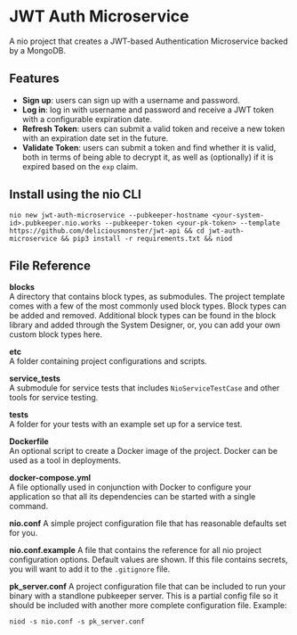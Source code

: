 # JWT Auth Microservice

A nio project that creates a JWT-based Authentication Microservice backed by a MongoDB.

## Features

- **Sign up**: users can sign up with a username and password.
- **Log in**: log in with username and password and receive a JWT token with a configurable expiration date.
- **Refresh Token**: users can submit a valid token and receive a new token with an expiration date set in the future.
- **Validate Token**: users can submit a token and find whether it is valid, both in terms of being able to decrypt it, as well as (optionally) if it is expired based on the `exp` claim.

## Install using the nio CLI

  ```
  nio new jwt-auth-microservice --pubkeeper-hostname <your-system-id>.pubkeeper.nio.works --pubkeeper-token <your-pk-token> --template https://github.com/deliciousmonster/jwt-api && cd jwt-auth-microservice && pip3 install -r requirements.txt && niod
  ```

## File Reference

**blocks**<br>A directory that contains block types, as submodules. The project template comes with a few of the most commonly used block types. Block types can be added and removed. Additional block types can be found in the block library and added through the System Designer, or, you can add your own custom block types here.

**etc**
<br>A folder containing project configurations and scripts.

**service_tests**<br>A submodule for service tests that includes `NioServiceTestCase` and other tools for service testing.

**tests**<br>A folder for your tests with an example set up for a service test.

**Dockerfile**<br>An optional script to create a Docker image of the project. Docker can be used as a tool in deployments.

**docker-compose.yml**<br>A file optionally used in conjunction with Docker to configure your application so that all its dependencies can be started with a single command.

**nio.conf**
A simple project configuration file that has reasonable defaults set for you.

**nio.conf.example**
A file that contains the reference for all nio project configuration options. Default values are shown. If this file contains secrets, you will want to add it to the `.gitignore` file.

**pk_server.conf**
A project configuration file that can be included to run your binary with a standlone pubkeeper server. This is a partial config file so it should be included with another more complete configuration file. Example:
```
niod -s nio.conf -s pk_server.conf
```
